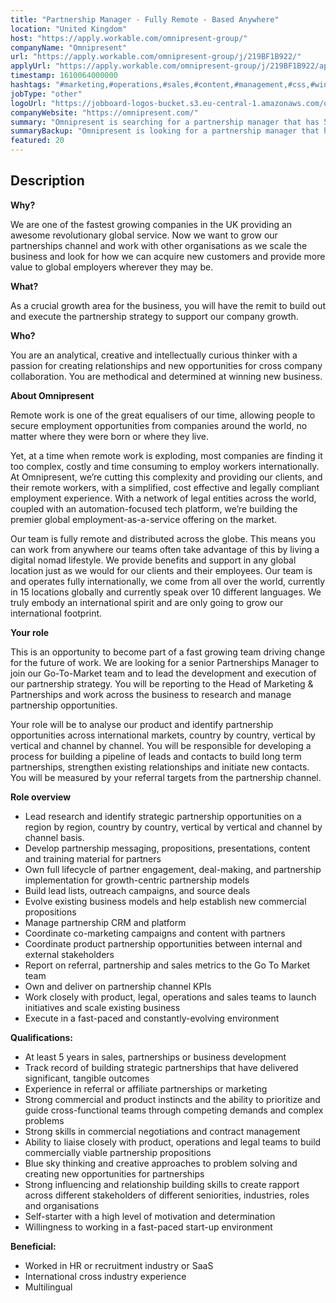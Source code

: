 ```yaml
---
title: "Partnership Manager - Fully Remote - Based Anywhere"
location: "United Kingdom"
host: "https://apply.workable.com/omnipresent-group/"
companyName: "Omnipresent"
url: "https://apply.workable.com/omnipresent-group/j/219BF1B922/"
applyUrl: "https://apply.workable.com/omnipresent-group/j/219BF1B922/apply/"
timestamp: 1610064000000
hashtags: "#marketing,#operations,#sales,#content,#management,#css,#windows,#analysis,#crm"
jobType: "other"
logoUrl: "https://jobboard-logos-bucket.s3.eu-central-1.amazonaws.com/omnipresent"
companyWebsite: "https://omnipresent.com/"
summary: "Omnipresent is searching for a partnership manager that has 5 years in sales, partnerships or business development."
summaryBackup: "Omnipresent is looking for a partnership manager that has experience in: #marketing, #operations, #sales."
featured: 20
---
```


## Description

**Why?**

We are one of the fastest growing companies in the UK providing an awesome revolutionary global service. Now we want to grow our partnerships channel and work with other organisations as we scale the business and look for how we can acquire new customers and provide more value to global employers wherever they may be.

**What?**

As a crucial growth area for the business, you will have the remit to build out and execute the partnership strategy to support our company growth.

**Who?**

You are an analytical, creative and intellectually curious thinker with a passion for creating relationships and new opportunities for cross company collaboration. You are methodical and determined at winning new business.

**About Omnipresent**

Remote work is one of the great equalisers of our time, allowing people to secure employment opportunities from companies around the world, no matter where they were born or where they live.

Yet, at a time when remote work is exploding, most companies are finding it too complex, costly and time consuming to employ workers internationally. At Omnipresent, we’re cutting this complexity and providing our clients, and their remote workers, with a simplified, cost effective and legally compliant employment experience. With a network of legal entities across the world, coupled with an automation-focused tech platform, we’re building the premier global employment-as-a-service offering on the market.

Our team is fully remote and distributed across the globe. This means you can work from anywhere our teams often take advantage of this by living a digital nomad lifestyle. We provide benefits and support in any global location just as we would for our clients and their employees. Our team is and operates fully internationally, we come from all over the world, currently in 15 locations globally and currently speak over 10 different languages. We truly embody an international spirit and are only going to grow our international footprint.

**Your role**

This is an opportunity to become part of a fast growing team driving change for the future of work. We are looking for a senior Partnerships Manager to join our Go-To-Market team and to lead the development and execution of our partnership strategy. You will be reporting to the Head of Marketing & Partnerships and work across the business to research and manage partnership opportunities.

Your role will be to analyse our product and identify partnership opportunities across international markets, country by country, vertical by vertical and channel by channel. You will be responsible for developing a process for building a pipeline of leads and contacts to build long term partnerships, strengthen existing relationships and initiate new contacts. You will be measured by your referral targets from the partnership channel.

**Role overview**

*   Lead research and identify strategic partnership opportunities on a region by region, country by country, vertical by vertical and channel by channel basis.
*   Develop partnership messaging, propositions, presentations, content and training material for partners
*   Own full lifecycle of partner engagement, deal-making, and partnership implementation for growth-centric partnership models
*   Build lead lists, outreach campaigns, and source deals
*   Evolve existing business models and help establish new commercial propositions
*   Manage partnership CRM and platform
*   Coordinate co-marketing campaigns and content with partners
*   Coordinate product partnership opportunities between internal and external stakeholders
*   Report on referral, partnership and sales metrics to the Go To Market team
*   Own and deliver on partnership channel KPIs
*   Work closely with product, legal, operations and sales teams to launch initiatives and scale existing business
*   Execute in a fast-paced and constantly-evolving environment

**Qualifications:**

*   At least 5 years in sales, partnerships or business development
*   Track record of building strategic partnerships that have delivered significant, tangible outcomes
*   Experience in referral or affiliate partnerships or marketing
*   Strong commercial and product instincts and the ability to prioritize and guide cross-functional teams through competing demands and complex problems
*   Strong skills in commercial negotiations and contract management
*   Ability to liaise closely with product, operations and legal teams to build commercially viable partnership propositions
*   Blue sky thinking and creative approaches to problem solving and creating new opportunities for partnerships
*   Strong influencing and relationship building skills to create rapport across different stakeholders of different seniorities, industries, roles and organisations
*   Self-starter with a high level of motivation and determination
*   Willingness to working in a fast-paced start-up environment

**Beneficial:**

*   Worked in HR or recruitment industry or SaaS
*   International cross industry experience
*   Multilingual
